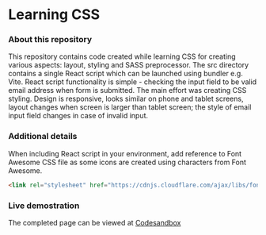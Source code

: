 # Learning CSS
### About this repository
This repository contains code created while learning CSS for creating various aspects: layout, styling and SASS preprocessor.
The src directory contains a single React script which can be launched using bundler e.g. Vite. React script functionality is simple - checking the input field to be valid email address when form is submitted. The main effort was creating CSS styling. Design is responsive, looks similar on phone and tablet screens, layout changes when screen is larger than tablet screen; the style of email input field changes in case of invalid input.
 

### Additional details
When including React script in your environment, add reference to Font Awesome CSS file as some icons are created using characters from Font Awesome.

```html
<link rel="stylesheet" href="https://cdnjs.cloudflare.com/ajax/libs/font-awesome/4.7.0/css/font-awesome.min.css" crossorigin="anonymous"/>
```

### Live demostration
The completed page can be viewed at [Codesandbox](https://codesandbox.io/p/sandbox/page-with-design-and-submit-form-x62rx3)
